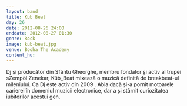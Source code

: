 ```yaml
---
layout: band
title: Kub Beat
day: 26
date: 2012-08-26 24:00
enddate: 2012-08-27 01:30
genre: Rock
image: kub-beat.jpg
venue: Booha The Academy
content_hu: 
---
```


Dj și producător din Sfântu Gheorghe, membru fondator și activ al trupei sZempöl Zenekar, Küb_Beat mixează o muzică definită de breakbeat-ul mileniului. Ca Dj este activ din 2009 . Abia dacă și-a pornit motoarele carierei în domeniul muzicii electronice, dar a și stârnit curiozitatea iubitorilor acestui gen.